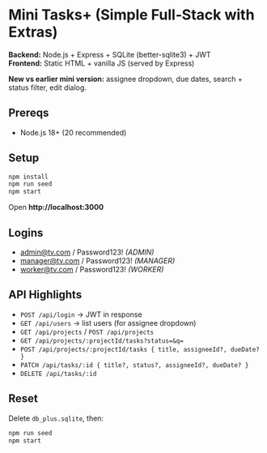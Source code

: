 # Mini Tasks+ (Simple Full‑Stack with Extras)

**Backend:** Node.js + Express + SQLite (better-sqlite3) + JWT  
**Frontend:** Static HTML + vanilla JS (served by Express)

**New vs earlier mini version:** assignee dropdown, due dates, search + status filter, edit dialog.

## Prereqs
- Node.js 18+ (20 recommended)

## Setup
```bash
npm install
npm run seed
npm start
```
Open **http://localhost:3000**

## Logins
- admin@tv.com / Password123!  _(ADMIN)_
- manager@tv.com / Password123!  _(MANAGER)_
- worker@tv.com / Password123!  _(WORKER)_

## API Highlights
- `POST /api/login` → JWT in response
- `GET /api/users` → list users (for assignee dropdown)
- `GET /api/projects` / `POST /api/projects`
- `GET /api/projects/:projectId/tasks?status=&q=`
- `POST /api/projects/:projectId/tasks { title, assigneeId?, dueDate? }`
- `PATCH /api/tasks/:id { title?, status?, assigneeId?, dueDate? }`
- `DELETE /api/tasks/:id`

## Reset
Delete `db_plus.sqlite`, then:
```bash
npm run seed
npm start
```
